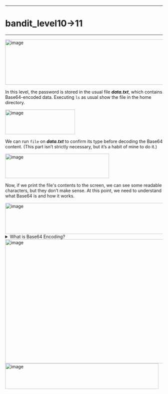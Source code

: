 ***
# bandit_level10->11
***
<img width="661" height="145" alt="image" src="https://github.com/user-attachments/assets/a9571a53-e435-40e4-97dd-a62653a8a621" />

In this level, the password is stored in the usual file ***data.txt***, which contains Base64-encoded data.
Executing `ls` as usual show the file in the home directory.  
  
<img width="223" height="79" alt="image" src="https://github.com/user-attachments/assets/7827e83f-84b9-44e1-af51-1f1949717343" />  

We can run `file` on ***data.txt*** to confirm its type before decoding the Base64 content. (This part isn’t strictly necessary, but it’s a habit of mine to do it.)
  
<img width="332" height="78" alt="image" src="https://github.com/user-attachments/assets/d856e3ca-bbfb-461b-b111-f458a65681fa" />  

Now, if we print the file's contents to the screen, we can see some readable characters, but they don’t make sense. At this point, we need to understand what Base64 is and how it works.
  
<img width="695" height="99" alt="image" src="https://github.com/user-attachments/assets/44614b1e-497c-4bbd-bf70-e5adad340434" />  

<details>
  <summary> What is Base64 Encoding?  </summary>

</details>
<img width="810" height="396" alt="image" src="https://github.com/user-attachments/assets/a3f8f9b1-4506-45a3-8f4e-f35f5d028527" />  
<img width="490" height="82" alt="image" src="https://github.com/user-attachments/assets/83b15e6b-bd24-4897-9dae-47b415cc44cd" />   

  











